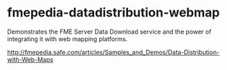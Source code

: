 fmepedia-datadistribution-webmap
================================

Demonstrates the FME Server Data Download service and the power of integrating it with web mapping platforms.

http://fmepedia.safe.com/articles/Samples_and_Demos/Data-Distribution-with-Web-Maps